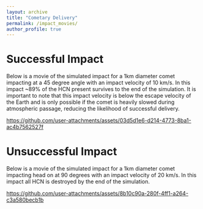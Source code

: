 ```yaml
---
layout: archive
title: "Cometary Delivery"
permalink: /impact_movies/
author_profile: true
---
```


Successful Impact
======
Below is a movie of the simulated impact for a 1km diameter comet impacting at a 45 degree angle with an impact velocity of 10 km/s. In this impact ~89% of the HCN present survives to the end of the simulation.
It is important to note that this impact velocity is below the escape velocity of the Earth and is only possible if the comet is heavily slowed during atmospheric passage, reducing the likelihood of successful delivery.

https://github.com/user-attachments/assets/03d5d1e6-d214-4773-8ba1-ac4b7562527f

Unsuccessful Impact 
======
Below is a movie of the simulated impact for a 1km diameter comet impacting head on at 90 degrees with an impact velocity of 20 km/s. In this impact all HCN is destroyed by the end of the simulation. 

https://github.com/user-attachments/assets/8b10c90a-280f-4ff1-a264-c3a580becb1b

